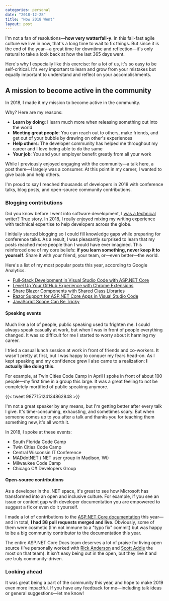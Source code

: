 ```yaml
---
categories: personal
date: "2018-12-28"
title: "How 2018 Went"
layout: post
---
```



I'm not a fan of resolutions—**how very watterfall-y**. In this fail-fast agile culture we live in now, that's a long time to wait to fix things. But since it is the end of the year—a great time for downtime and reflection—it's only natural to take a look back at how the last 365 days went.

Here's why I especially like this exercise: for a lot of us, it's so easy to be self-critical. It's very important to learn and grow from your mistakes but equally important to understand and reflect on your accomplishments.

## A mission to become active in the community

In 2018, I made it my mission to become active in the community.

Why? Here are my reasons:

* **Learn by doing**: I learn much more when releasing something out into the world
* **Meeting great people**: You can reach out to others, make friends, and get out of your bubble by drawing on other's experiences
* **Help others**: The developer community has helped me throughout my career and I love being able to do the same
* **Your job**: You and your employer benefit greatly from all your work

While I previously enjoyed engaging with the community—a talk here, a post there—I largely was a consumer. At this point in my career, I wanted to give back and help others.

I'm proud to say I reached thousands of developers in 2018 with conference talks, blog posts, and open-source community contributions.

### Blogging contributions

Did you know before I went into software development, I [was a technical writer?](https://www.linkedin.com/in/daveabrock) True story. In 2018, I really enjoyed mixing my writing experience with technical expertise to help developers across the globe.

I initially started blogging so I could fill knowledge gaps while preparing for conference talks. As a result, I was pleasantly surprised to learn that my posts reached more people than I would have ever imagined. This reinforced one of my core beliefs: **if you learn something, never keep it to yourself**. Share it with your friend, your team, or—even better—the world.

Here's a list of my most popular posts this year, according to Google Analytics.

* [Full-Stack Development in Visual Studio Code with ASP.NET Core](https://daveabrock.com/2018/03/05/full-stack-development-in-vs-code-with-asp-net-core/)
* [Level Up Your GitHub Experience with Chrome Extensions](https://daveabrock.com/2018/11/25/level-up-github-experience-with-chrome-extensions/)
* [Share Blazor Components with Shared Class Libraries](https://daveabrock.com/2018/11/11/using-blazor-shared-libraries/)
* [Razor Support for ASP.NET Core Apps in Visual Studio Code](https://daveabrock.com/2018/11/19/net-core-apps-in-visual-studio-code-now-have-razor-support/)
* [JavaScript Scope Can Be Tricky](https://daveabrock.com/2018/04/29/javascript-scope-can-be-tricky/)

#### Speaking events

Much like a lot of people, public speaking used to frighten me. I could always speak casually at work, but when I was in front of people everything changed. It was so difficult for me I started to worry about it harming my career.

I tried a casual lunch session at work in front of friends and co-workers. It wasn't pretty at first, but I was happy to conquer my fears head-on. As I kept speaking and my confidence grew I also came to a realization: **I actually like doing this**.

For example, at Twin Cities Code Camp in April I spoke in front of about 100 people—my first time in a group this large. It was a great feeling to not be completely mortified of public speaking anymore.

{{< tweet 987715124134862848 >}}

I'm not a great speaker by any means, but I'm getting better after every talk I give. It's time-consuming, exhausting, and sometimes scary. But when someone comes up to you after a talk and thanks you for teaching them something new, it's all worth it.

In 2018, I spoke at these events:

* South Florida Code Camp
* Twin Cities Code Camp
* Central Wisconsin IT Conference
* MADdotNET (.NET user group in Madison, WI)
* Milwaukee Code Camp
* Chicago C# Developers Group

#### Open-source contributions

As a developer in the .NET space, it's great to see how Microsoft has transformed into an open and inclusive culture. For example, if you see an issue or content gap with developer documentation you are empowered to suggest a fix or even do it yourself.

I made a lot of contributions to the [ASP.NET Core documentation](https://docs.microsoft.com/en-us/aspnet/core) this year—and in total, **I had 38 pull requests merged and live**. Obviously, some of them were cosmetic (I'm not immune to a "typo fix" commit) but was happy to be a big community contributor to the documentation this year.

The entire ASP.NET Core Docs team deserves a lot of praise for living open source (I've personally worked with [Rick Anderson](https://twitter.com/RickAndMSFT) and [Scott Addie](https://twitter.com/Scott_Addie) the most on that team). It isn't easy being out in the open, but they live it and are truly community-driven.

### Looking ahead

It was great being a part of the community this year, and hope to make 2019 even more impactful. If you have any feedback for me—including talk ideas or general suggestions—let me know!
